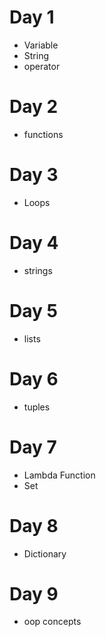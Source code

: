 # Day 1
- Variable
- String
- operator
# Day 2
- functions
# Day 3
- Loops
# Day 4
- strings
# Day 5
- lists
# Day 6
- tuples
# Day 7
- Lambda Function
- Set
# Day 8
- Dictionary
# Day 9
- oop concepts 
